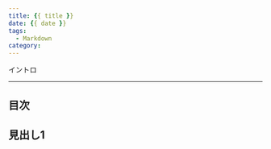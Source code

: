 ```yaml
---
title: {{ title }}
date: {{ date }}
tags:
  - Markdown
category:
---
```


イントロ

<!-- more -->

---

## 目次

<!-- toc -->

## 見出し1
